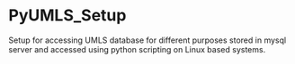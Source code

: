 # PyUMLS_Setup
Setup for accessing UMLS database for different purposes stored in mysql server and accessed using python scripting on Linux based systems.
